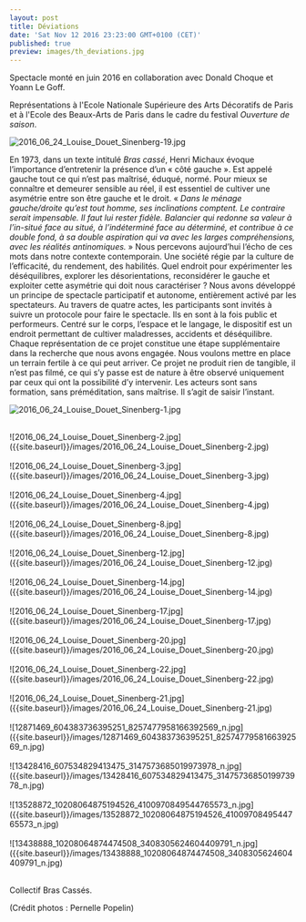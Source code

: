 ```yaml
---
layout: post
title: Déviations
date: 'Sat Nov 12 2016 23:23:00 GMT+0100 (CET)'
published: true
preview: images/th_deviations.jpg
---
```



Spectacle monté en juin 2016 en collaboration avec Donald Choque et Yoann Le Goff.


Représentations à l'Ecole Nationale Supérieure des Arts Décoratifs de Paris et à l'Ecole des Beaux-Arts de Paris dans le cadre du festival _Ouverture de saison_.


![2016_06_24_Louise_Douet_Sinenberg-19.jpg]({{site.baseurl}}/images/2016_06_24_Louise_Douet_Sinenberg-19.jpg)

En 1973, dans un texte intitulé <i>Bras cassé</i>, Henri Michaux évoque l’importance d’entretenir la présence d’un « côté gauche ». Est appelé gauche tout ce qui n’est pas maîtrisé, éduqué, normé. Pour mieux se connaître et demeurer sensible au réel, il est essentiel de cultiver une asymétrie entre son être gauche et le droit. « <i>Dans le ménage gauche/droite qu’est tout homme, ses inclinations comptent. Le contraire serait impensable. Il faut lui rester fidèle. Balancier qui redonne sa valeur à l’in-situé face au situé, à l’indéterminé face au déterminé, et contribue à ce double fond, à sa double aspiration qui va avec les larges compréhensions, avec les réalités antinomiques.</i> »
Nous percevons aujourd’hui l’écho de ces mots dans notre contexte contemporain. Une société régie par la culture de l’efficacité, du rendement, des habilités. Quel endroit pour expérimenter les déséquilibres, explorer les désorientations, reconsidérer le gauche et exploiter cette asymétrie qui doit nous caractériser ?
Nous avons développé un principe de spectacle participatif et autonome, entièrement activé par les spectateurs. Au travers de quatre actes, les participants sont invités à suivre un protocole pour faire le spectacle. Ils en sont à la fois public et performeurs.
Centré sur le corps, l’espace et le langage, le dispositif est un endroit permettant de cultiver maladresses, accidents et déséquilibre. Chaque représentation de ce projet constitue une étape supplémentaire dans la recherche que nous avons engagée. Nous voulons mettre en place un terrain fertile à ce qui peut arriver. Ce projet ne produit rien de tangible, il n’est pas filmé, ce qui s’y passe est de nature à être observé uniquement par ceux qui ont la possibilité d’y intervenir. Les acteurs sont sans formation, sans préméditation, sans maîtrise. Il s’agit de saisir l’instant.

![2016_06_24_Louise_Douet_Sinenberg-1.jpg]({{site.baseurl}}/images/2016_06_24_Louise_Douet_Sinenberg-1.jpg)
<br>
 
<br>
![2016_06_24_Louise_Douet_Sinenberg-2.jpg]({{site.baseurl}}/images/2016_06_24_Louise_Douet_Sinenberg-2.jpg)
<br>
 
<br>
![2016_06_24_Louise_Douet_Sinenberg-3.jpg]({{site.baseurl}}/images/2016_06_24_Louise_Douet_Sinenberg-3.jpg)
<br>
 
<br>
![2016_06_24_Louise_Douet_Sinenberg-4.jpg]({{site.baseurl}}/images/2016_06_24_Louise_Douet_Sinenberg-4.jpg)
<br>
 
<br>
![2016_06_24_Louise_Douet_Sinenberg-8.jpg]({{site.baseurl}}/images/2016_06_24_Louise_Douet_Sinenberg-8.jpg)
<br>
 
<br>
![2016_06_24_Louise_Douet_Sinenberg-12.jpg]({{site.baseurl}}/images/2016_06_24_Louise_Douet_Sinenberg-12.jpg)
<br>
 
<br>
![2016_06_24_Louise_Douet_Sinenberg-14.jpg]({{site.baseurl}}/images/2016_06_24_Louise_Douet_Sinenberg-14.jpg)
<br>
 
<br>
![2016_06_24_Louise_Douet_Sinenberg-17.jpg]({{site.baseurl}}/images/2016_06_24_Louise_Douet_Sinenberg-17.jpg)
<br>
 
<br>
![2016_06_24_Louise_Douet_Sinenberg-20.jpg]({{site.baseurl}}/images/2016_06_24_Louise_Douet_Sinenberg-20.jpg)
<br>
 
<br>
![2016_06_24_Louise_Douet_Sinenberg-22.jpg]({{site.baseurl}}/images/2016_06_24_Louise_Douet_Sinenberg-22.jpg)
<br>
 
<br>
![2016_06_24_Louise_Douet_Sinenberg-21.jpg]({{site.baseurl}}/images/2016_06_24_Louise_Douet_Sinenberg-21.jpg)
<br>
 
<br>
![12871469_604383736395251_8257477958166392569_n.jpg]({{site.baseurl}}/images/12871469_604383736395251_8257477958166392569_n.jpg)
<br>
 
<br>
![13428416_607534829413475_3147573685019973978_n.jpg]({{site.baseurl}}/images/13428416_607534829413475_3147573685019973978_n.jpg)
<br>
 
<br>
![13528872_10208064875194526_4100970849544765573_n.jpg]({{site.baseurl}}/images/13528872_10208064875194526_4100970849544765573_n.jpg)
<br>
 
<br>
![13438888_10208064874474508_3408305624604409791_n.jpg]({{site.baseurl}}/images/13438888_10208064874474508_3408305624604409791_n.jpg)
<br>
 
<br>


Collectif Bras Cassés.

(Crédit photos : Pernelle Popelin)
